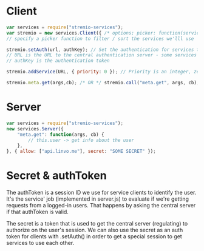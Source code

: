 Client
========
```javascript
var services = require("stremio-services");
var stremio = new services.Client({ /* options; picker: function(services) { return services } */ });
// specify a picker function to filter / sort the services we'lll use

stremio.setAuth(url, authKey); // Set the authentication for services that require auth
// URL is the URL to the central authentication server - some services only permit certain servers
// authKey is the authentication token

stremio.addService(URL, { priority: 0 }); // Priority is an integer, zero is the highest priority

stremio.meta.get(args,cb); /* OR */ stremio.call("meta.get", args, cb);
```


Server
=======
```javascript
var services = require("stremio-services");
new services.Server({
	"meta.get": function(args, cb) {
		// this.user -> get info about the user
	},
}, { allow: ["api.linvo.me"], secret: "SOME SECRET" });

```

Secret & authToken
==============
The authToken is a session ID we use for service clients to identify the user. It's the service' job (implemented in server.js) to evaluate if we're getting requests from a logged-in users. That happens by asking the central server if that authToken is valid.

The secret is a token that is used to get the central server (regulating) to authorize on the user's session. We can also use the secret as an auth token for clients with .setAuth() in order to get a special session to get services to use each other.